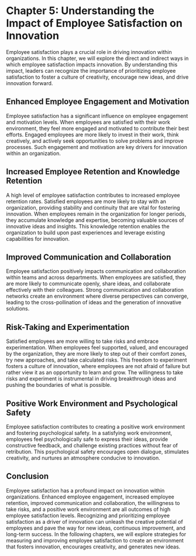 Chapter 5: Understanding the Impact of Employee Satisfaction on Innovation
==========================================================================

Employee satisfaction plays a crucial role in driving innovation within organizations. In this chapter, we will explore the direct and indirect ways in which employee satisfaction impacts innovation. By understanding this impact, leaders can recognize the importance of prioritizing employee satisfaction to foster a culture of creativity, encourage new ideas, and drive innovation forward.

**Enhanced Employee Engagement and Motivation**
-----------------------------------------------

Employee satisfaction has a significant influence on employee engagement and motivation levels. When employees are satisfied with their work environment, they feel more engaged and motivated to contribute their best efforts. Engaged employees are more likely to invest in their work, think creatively, and actively seek opportunities to solve problems and improve processes. Such engagement and motivation are key drivers for innovation within an organization.

**Increased Employee Retention and Knowledge Retention**
--------------------------------------------------------

A high level of employee satisfaction contributes to increased employee retention rates. Satisfied employees are more likely to stay with an organization, providing stability and continuity that are vital for fostering innovation. When employees remain in the organization for longer periods, they accumulate knowledge and expertise, becoming valuable sources of innovative ideas and insights. This knowledge retention enables the organization to build upon past experiences and leverage existing capabilities for innovation.

**Improved Communication and Collaboration**
--------------------------------------------

Employee satisfaction positively impacts communication and collaboration within teams and across departments. When employees are satisfied, they are more likely to communicate openly, share ideas, and collaborate effectively with their colleagues. Strong communication and collaboration networks create an environment where diverse perspectives can converge, leading to the cross-pollination of ideas and the generation of innovative solutions.

**Risk-Taking and Experimentation**
-----------------------------------

Satisfied employees are more willing to take risks and embrace experimentation. When employees feel supported, valued, and encouraged by the organization, they are more likely to step out of their comfort zones, try new approaches, and take calculated risks. This freedom to experiment fosters a culture of innovation, where employees are not afraid of failure but rather view it as an opportunity to learn and grow. The willingness to take risks and experiment is instrumental in driving breakthrough ideas and pushing the boundaries of what is possible.

**Positive Work Environment and Psychological Safety**
------------------------------------------------------

Employee satisfaction contributes to creating a positive work environment and fostering psychological safety. In a satisfying work environment, employees feel psychologically safe to express their ideas, provide constructive feedback, and challenge existing practices without fear of retribution. This psychological safety encourages open dialogue, stimulates creativity, and nurtures an atmosphere conducive to innovation.

**Conclusion**
--------------

Employee satisfaction has a profound impact on innovation within organizations. Enhanced employee engagement, increased employee retention, improved communication and collaboration, the willingness to take risks, and a positive work environment are all outcomes of high employee satisfaction levels. Recognizing and prioritizing employee satisfaction as a driver of innovation can unleash the creative potential of employees and pave the way for new ideas, continuous improvement, and long-term success. In the following chapters, we will explore strategies for measuring and improving employee satisfaction to create an environment that fosters innovation, encourages creativity, and generates new ideas.
